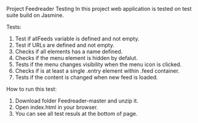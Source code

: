 Project Feedreader Testing
In this project web application is tested on test suite build on Jasmine.

Tests:
1. Test if allFeeds variable is defined and not empty.
2. Test if URLs are defined and not empty.
3. Checks if all elements has a name defined.
4. Checks if the menu element is hidden by defalut.
5. Tests if the menu changes visibility when the menu icon is clicked.
6. Checks if is at least a single .entry element within .feed container.
7. Tests if the content is changed when new feed is loaded.

How to run this test:
1. Download folder Feedreader-master and unzip it.
2. Open index.html in your browser.
3. You can see all test resuls at the bottom of page. 
